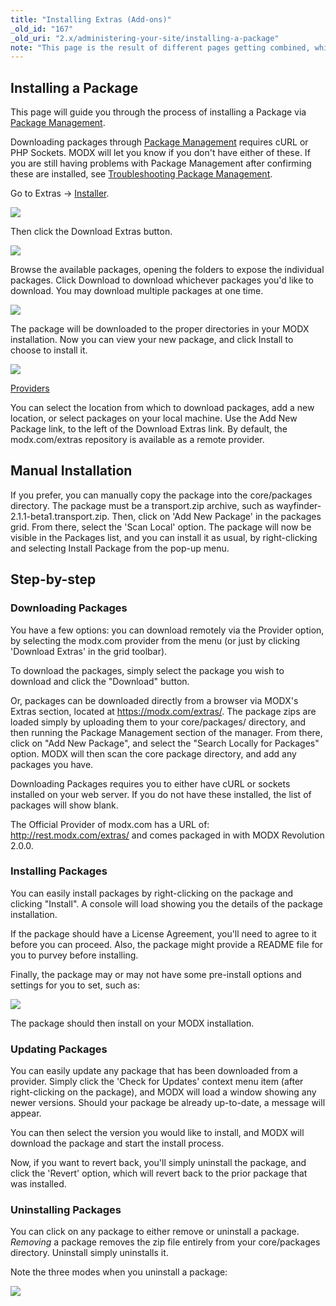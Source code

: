```yaml
---
title: "Installing Extras (Add-ons)"
_old_id: "167"
_old_uri: "2.x/administering-your-site/installing-a-package"
note: "This page is the result of different pages getting combined, which needs some manual work to rewrite into one."
---
```


## Installing a Package

This page will guide you through the process of installing a Package via [Package Management](extending-modx/transport-packages "Package Management").

Downloading packages through [Package Management](extending-modx/transport-packages "Package Management") requires cURL or PHP Sockets. MODX will let you know if you don't have either of these. If you are still having problems with Package Management after confirming these are installed, see [Troubleshooting Package Management](building-sites/extras/troubleshooting "Troubleshooting Package Management").

Go to Extras -> [Installer](extending-modx/transport-packages "Package Management").

![](modx-package-management-1.jpg)

Then click the Download Extras button.

![](modx-package-management-2.jpg)

Browse the available packages, opening the folders to expose the individual packages. Click Download to download whichever packages you'd like to download. You may download multiple packages at one time.

![](modx-package-management-3.jpg)

The package will be downloaded to the proper directories in your MODX installation. Now you can view your new package, and click Install to choose to install it.

![](modx-package-management-4.jpg)

[Providers](building-sites/extras/providers "Providers")

You can select the location from which to download packages, add a new location, or select packages on your local machine. Use the Add New Package link, to the left of the Download Extras link. By default, the modx.com/extras repository is available as a remote provider.

## Manual Installation

If you prefer, you can manually copy the package into the core/packages directory. The package must be a transport.zip archive, such as wayfinder-2.1.1-beta1.transport.zip. Then, click on 'Add New Package' in the packages grid. From there, select the 'Scan Local' option. The package will now be visible in the Packages list, and you can install it as usual, by right-clicking and selecting Install Package from the pop-up menu.

## Step-by-step

### Downloading Packages

You have a few options: you can download remotely via the Provider option, by selecting the modx.com provider from the menu (or just by clicking 'Download Extras' in the grid toolbar).

To download the packages, simply select the package you wish to download and click the "Download" button.

Or, packages can be downloaded directly from a browser via MODX's Extras section, located at <https://modx.com/extras/>. The package zips are loaded simply by uploading them to your core/packages/ directory, and then running the Package Management section of the manager. From there, click on "Add New Package", and select the "Search Locally for Packages" option. MODX will then scan the core package directory, and add any packages you have.

Downloading Packages requires you to either have cURL or sockets installed on your web server. If you do not have these installed, the list of packages will show blank.

The Official Provider of modx.com has a URL of:
<http://rest.modx.com/extras/>
 and comes packaged in with MODX Revolution 2.0.0.

### Installing Packages

You can easily install packages by right-clicking on the package and clicking "Install". A console will load showing you the details of the package installation.

If the package should have a License Agreement, you'll need to agree to it before you can proceed. Also, the package might provide a README file for you to purvey before installing.

Finally, the package may or may not have some pre-install options and settings for you to set, such as:

![](pkgsetupopt.png)

The package should then install on your MODX installation.

### Updating Packages

You can easily update any package that has been downloaded from a provider. Simply click the 'Check for Updates' context menu item (after right-clicking on the package), and MODX will load a window showing any newer versions. Should your package be already up-to-date, a message will appear.

You can then select the version you would like to install, and MODX will download the package and start the install process.

Now, if you want to revert back, you'll simply uninstall the package, and click the 'Revert' option, which will revert back to the prior package that was installed.

### Uninstalling Packages

You can click on any package to either remove or uninstall a package. _Removing_ a package removes the zip file entirely from your core/packages directory. Uninstall simply uninstalls it.

Note the three modes when you uninstall a package:

![](pkguninstall.png)
